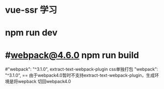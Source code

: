 
vue-ssr 学习
======================

npm run dev
======================
#webpack@4.6.0
npm run build
======================
#"webpack": "^3.1.0",
extract-text-webpack-plugin css单独打包 "webpack": "^3.1.0",
== 由于webpack4.0暂时不支持extract-text-webpack-plugin，生成环境是将wepback 切回webpack4.0

